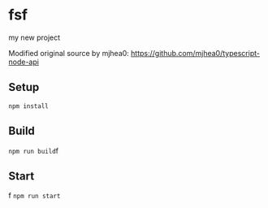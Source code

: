 # fsf

my new project

Modified original source by mjhea0: https://github.com/mjhea0/typescript-node-api

## Setup

`npm install`

## Build

`npm run build`f

## Start
f
`npm run start`
